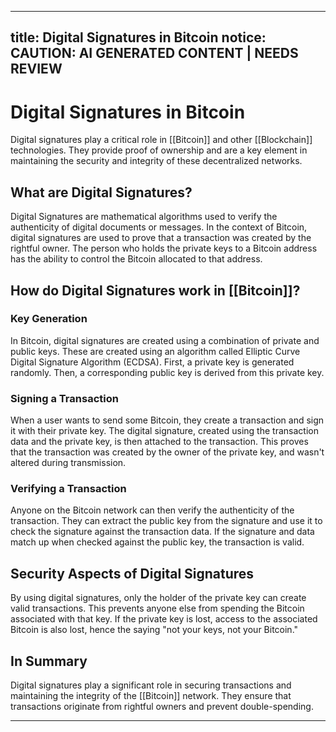 
---
title: Digital Signatures in Bitcoin
notice: CAUTION: AI GENERATED CONTENT | NEEDS REVIEW
---

# Digital Signatures in Bitcoin

Digital signatures play a critical role in [[Bitcoin]] and other [[Blockchain]] technologies. They provide proof of ownership and are a key element in maintaining the security and integrity of these decentralized networks.

## What are Digital Signatures? 

Digital Signatures are mathematical algorithms used to verify the authenticity of digital documents or messages. In the context of Bitcoin, digital signatures are used to prove that a transaction was created by the rightful owner. The person who holds the private keys to a Bitcoin address has the ability to control the Bitcoin allocated to that address.

## How do Digital Signatures work in [[Bitcoin]]?

### Key Generation

In Bitcoin, digital signatures are created using a combination of private and public keys. These are created using an algorithm called Elliptic Curve Digital Signature Algorithm (ECDSA). First, a private key is generated randomly. Then, a corresponding public key is derived from this private key.

### Signing a Transaction

When a user wants to send some Bitcoin, they create a transaction and sign it with their private key. The digital signature, created using the transaction data and the private key, is then attached to the transaction. This proves that the transaction was created by the owner of the private key, and wasn't altered during transmission.

### Verifying a Transaction

Anyone on the Bitcoin network can then verify the authenticity of the transaction. They can extract the public key from the signature and use it to check the signature against the transaction data. If the signature and data match up when checked against the public key, the transaction is valid.

## Security Aspects of Digital Signatures

By using digital signatures, only the holder of the private key can create valid transactions. This prevents anyone else from spending the Bitcoin associated with that key. If the private key is lost, access to the associated Bitcoin is also lost, hence the saying "not your keys, not your Bitcoin."

## In Summary

Digital signatures play a significant role in securing transactions and maintaining the integrity of the [[Bitcoin]] network. They ensure that transactions originate from rightful owners and prevent double-spending.

---
```